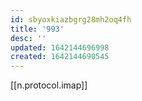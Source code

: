 ```yaml
---
id: sbyoxkiazbgrg28mh2oq4fh
title: '993'
desc: ''
updated: 1642144696998
created: 1642144690545
---
```



[[n.protocol.imap]]
